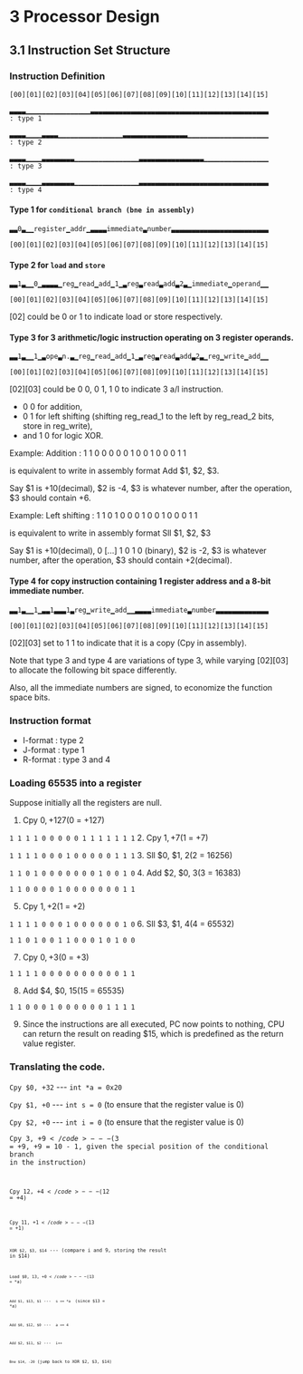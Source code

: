 # 3 Processor Design
## 3.1 Instruction Set Structure
### Instruction Definition
<code>[00][01][02][03][04][05][06][07][08][09][10][11][12][13][14][15]</code>

<code>▃▃▃▃▁▁▁▁▁▁▁▁▁▁▁▁▁▁▁▁▃▃▃▃▃▃▃▃▃▃▃▃▃▃▃▃▃▃▃▃▃▃▃▃▃▃▃▃▃▃▃▃▃▃▃▃▃▃▃▃▃▃▃▃ : type 1</code>

<code>▃▃▃▃▁▁▁▁▃▃▃▃▁▁▁▁▁▁▁▁▁▁▁▁▁▁▁▁▃▃▃▃▃▃▃▃▃▃▃▃▃▃▃▃▁▁▁▁▁▁▁▁▁▁▁▁▁▁▁▁▁▁▁▁ : type 2</code>

<code>▃▃▃▃▁▁▁▁▃▃▃▃▃▃▃▃▁▁▁▁▁▁▁▁▁▁▁▁▁▁▁▁▃▃▃▃▃▃▃▃▃▃▃▃▃▃▃▃▁▁▁▁▁▁▁▁▁▁▁▁▁▁▁▁ : type 3</code>

<code>▃▃▃▃▁▁▁▁▃▃▃▃▃▃▃▃▁▁▁▁▁▁▁▁▁▁▁▁▁▁▁▁▃▃▃▃▃▃▃▃▃▃▃▃▃▃▃▃▃▃▃▃▃▃▃▃▃▃▃▃▃▃▃▃ : type 4</code>

#### Type 1 for <code>conditional branch (bne in assembly)</code>

<code>▃▃0▃▁▁register▁addr▁▃▃▃▃immediate▃number▃▃▃▃▃▃▃▃▃▃▃▃▃▃▃▃▃▃▃▃▃▃▃▃</code>

<code>[00][01][02][03][04][05][06][07][08][09][10][11][12][13][14][15]</code>

#### Type 2 for <code>load</code> and <code>store</code>

<code>▃▃1▃▁▁0▁▃▃▃▃▁reg▁read▁add▁1▁▃reg▃read▃add▃2▃▁immediate▁operand▁▁</code>

<code>[00][01][02][03][04][05][06][07][08][09][10][11][12][13][14][15]</code>

[02] could be 0 or 1 to indicate load or store respectively.

#### Type 3 for 3 arithmetic/logic instruction operating on 3 register operands.

<code>▃▃1▃▁▁1▁▃ope▃n.▃▁reg▁read▁add▁1▁▃reg▃read▃add▃2▃▁reg▁write▁add▁▁</code>

<code>[00][01][02][03][04][05][06][07][08][09][10][11][12][13][14][15]</code>

[02][03] could be 0 0, 0 1, 1 0 to indicate 3 a/l instruction.
+ 0 0 for addition, 
+ 0 1 for left shifting (shifting reg_read_1 to the left by reg_read_2 bits, store in reg_write), 
+ and 1 0 for logic XOR.

Example: Addition : 1 1 0 0 0 0 0 1 0 0 1 0 0 0 1 1 

is equivalent to write in assembly format Add $1, $2, $3.

Say $1 is +10(decimal), $2 is -4, $3 is whatever number, after the operation, $3 should contain +6.

Example: Left shifting : 1 1 0 1 0 0 0 1 0 0 1 0 0 0 1 1 

is equivalent to write in assembly format Sll $1, $2, $3

Say $1 is +10(decimal), 0 [...] 1 0 1 0 (binary), $2 is -2, $3 is whatever number, after the operation, $3 should contain +2(decimal).

#### Type 4 for copy instruction containing 1 register address and a 8-bit immediate number.

<code>▃▃1▃▁▁1▁▃▃1▃▃▃1▃reg▁write▁add▁▁▃▃▃▃immediate▃number▃▃▃▃▃▃▃▃▃▃▃▃▃</code>

<code>[00][01][02][03][04][05][06][07][08][09][10][11][12][13][14][15]</code>

[02][03] set to 1 1 to indicate that it is a copy (Cpy in assembly).

Note that type 3 and type 4 are variations of type 3, while varying [02][03] to allocate the following bit space differently.

Also, all the immediate numbers are signed, to economize the function space bits.
### Instruction format

+ I-format : type 2
+ J-format : type 1
+ R-format : type 3 and 4

### Loading 65535 into a register

Suppose initially all the registers are null.

1. Cpy $0, +127 ($0 = +127)

<code>1 1 1 1 0 0 0 0 0 1 1 1 1 1 1 1</code>
2. Cpy $1, +7  ($1 = +7)

<code>1 1 1 1 0 0 0 1 0 0 0 0 0 1 1 1</code>
3. Sll $0, $1, $2 ($2 = 16256)

<code>1 1 0 1 0 0 0 0 0 0 0 1 0 0 1 0</code>
4. Add $2, $0, $3 ($3 = 16383)

<code>1 1 0 0 0 0 1 0 0 0 0 0 0 0 1 1</code>

5. Cpy $1, +2 ($1 = +2)

<code>1 1 1 1 0 0 0 1 0 0 0 0 0 0 1 0</code>
6. Sll $3, $1, $4 ($4 = 65532)

<code>1 1 0 1 0 0 1 1 0 0 0 1 0 1 0 0</code>

7. Cpy $0, +3 ($0 = +3)

<code>1 1 1 1 0 0 0 0 0 0 0 0 0 0 1 1</code>

8. Add $4, $0, $15 ($15 = 65535)

<code>1 1 0 0 0 1 0 0 0 0 0 0 1 1 1 1</code>

9. Since the instructions are all executed, PC now points to nothing, CPU can return the result on reading $15, which is predefined as the return value register.

### Translating the code.

<code>Cpy $0, +32</code>  --- <code>int *a = 0x20</code> 

<code>Cpy $1, +0</code> --- <code>int s = 0</code> (to ensure that the register value is 0)

<code>Cpy $2, +0</code> --- <code>int i = 0</code> (to ensure that the register value is 0)

<code>Cpy $3, +9</code> --- ($3 = +9, +9 = 10 - 1, given the special position of the conditional branch in the instruction)

<code>Cpy $12, +4</code> --- ($12 = +4)

<code>Cpy $11, +1</code> --- ($13 = +1)

<code>XOR $2, $3, $14</code> --- (compare i and 9, storing the result in $14)

<code>Load $0, $13, +0</code> --- ($13 = *a)

<code>Add $1, $13, $1</code> --- <code> s += *a </code> (since $13 = *a)

<code>Add $0, $12, $0</code> --- <code> a += 4 </code>

<code>Add $2, $11, $2</code> --- <code> i++ </code>

<code>Bne $14, -20</code> (jump back to XOR $2, $3, $14)


